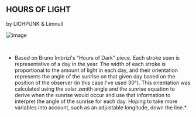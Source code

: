 ## HOURS OF LIGHT
by LICHPUNK & Limnull

![image](https://user-images.githubusercontent.com/111394123/235498477-5d6e0868-f548-4915-a9c3-ebbef67cd2f9.png)

<br/>

* Based on Bruno Imbrizi's "Hours of Dark" piece. Each stroke seen is representative of a day in the year. The width of each stroke is proportional to the amount of light in each day, and their orientation represents the angle of the sunrise on that given day based on the position of the observer (in this case I've used 30°). This orientation was calculated using the solar zenith angle and the sunrise equation to derive when the sunrise would occur and use that information to interpret the angle of the sunrise for each day. Hoping to take more variables into account, such as an adjustable longitude, down the line.*
